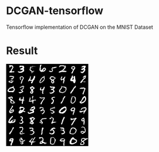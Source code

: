 # DCGAN-tensorflow
Tensorflow implementation of DCGAN on the MNIST Dataset

# Result

![alt text](https://raw.githubusercontent.com/cbsudux/DCGAN-tensorflow/master/result.png)
